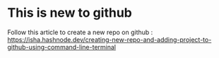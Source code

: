 # This is new to github
 Follow this article to create a new repo on github : https://isha.hashnode.dev/creating-new-repo-and-adding-project-to-github-using-command-line-terminal
